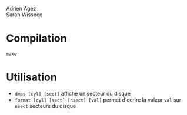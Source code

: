 Adrien Agez <br/>
Sarah Wissocq


# Compilation
`make`

# Utilisation

* `dmps [cyl] [sect]` affiche un secteur du disque
* `format [cyl] [sect] [nsect] [val]` permet d'ecrire la valeur `val` sur `nsect` secteurs du disque